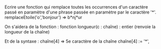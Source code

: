 Ecrire une fonction qui remplace toutes les occurrences d'un caractère passé en paramètre d'une phrase passée en paramètre par le caractère '\*'.
remplaceEtoile('o','bonjour') => b\*nj\*ur

On s'aidera de la fonction : 
fonction longueur(c : chaîne) : entier (renvoie la longueur de la chaîne)

Et de la syntaxe : 
chaîne[4] => 5e caractère de la chaîne
chaîne[4] := '\*',

